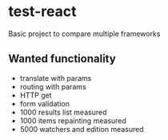 # test-react
Basic project to compare multiple frameworks

## Wanted functionality
* translate with params
* routing with params
* HTTP get
* form validation
* 1000 results list measured
* 1000 items repainting measured
* 5000 watchers and edition measured